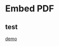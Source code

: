 # Embed PDF

<object data="https://rgeerkens.github.io/Documentation/3.0/demopdf.pdf" type="application/pdf" width="100%" height="80%">

## test

[demo](demopdf.pdf)
